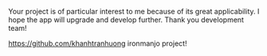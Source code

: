 Your project is of particular interest to me because of its great applicability. I hope the app will upgrade and develop further. Thank you development team!

https://github.com/khanhtranhuong
ironmanjo project!


